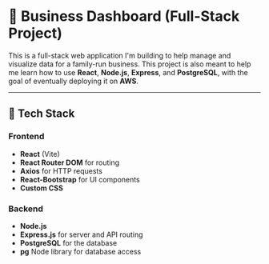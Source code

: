 # 🧵 Business Dashboard (Full-Stack Project)

This is a full-stack web application I'm building to help manage and visualize data for a family-run business. 
This project is also meant to help me learn how to use **React**, **Node.js**, **Express**, and **PostgreSQL**, with the goal of eventually deploying it on **AWS**.

---

## 🚀 Tech Stack

### Frontend
- **React** (Vite)
- **React Router DOM** for routing
- **Axios** for HTTP requests
- **React-Bootstrap** for UI components
- **Custom CSS**

### Backend
- **Node.js**
- **Express.js** for server and API routing
- **PostgreSQL** for the database
- **pg** Node library for database access
